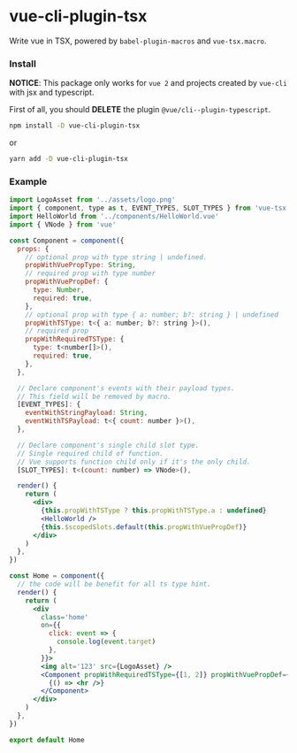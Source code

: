 # vue-cli-plugin-tsx

Write vue in TSX, powered by `babel-plugin-macros` and `vue-tsx.macro`.

### Install

**NOTICE**: This package only works for `vue 2` and projects created by `vue-cli` with jsx and typescript.

First of all, you should **DELETE** the plugin `@vue/cli--plugin-typescript`.

```bash
npm install -D vue-cli-plugin-tsx
```

or

```bash
yarn add -D vue-cli-plugin-tsx
```

### Example

```jsx
import LogoAsset from '../assets/logo.png'
import { component, type as t, EVENT_TYPES, SLOT_TYPES } from 'vue-tsx.macro'
import HelloWorld from '../components/HelloWorld.vue'
import { VNode } from 'vue'

const Component = component({
  props: {
    // optional prop with type string | undefined.
    propWithVuePropType: String,
    // required prop with type number
    propWithVuePropDef: {
      type: Number,
      required: true,
    },
    // optional prop with type { a: number; b?: string } | undefined
    propWithTSType: t<{ a: number; b?: string }>(),
    // required prop
    propWithRequiredTSType: {
      type: t<number[]>(),
      required: true,
    },
  },

  // Declare component's events with their payload types.
  // This field will be removed by macro.
  [EVENT_TYPES]: {
    eventWithStringPayload: String,
    eventWithTSPayload: t<{ count: number }>(),
  },

  // Declare component's single child slot type.
  // Single required child of function.
  // Vue supports function child only if it's the only child.
  [SLOT_TYPES]: t<(count: number) => VNode>(),

  render() {
    return (
      <div>
        {this.propWithTSType ? this.propWithTSType.a : undefined}
        <HelloWorld />
        {this.$scopedSlots.default(this.propWithVuePropDef)}
      </div>
    )
  },
})

const Home = component({
  // the code will be benefit for all ts type hint.
  render() {
    return (
      <div
        class='home'
        on={{
          click: event => {
            console.log(event.target)
          },
        }}>
        <img alt='123' src={LogoAsset} />
        <Component propWithRequiredTSType={[1, 2]} propWithVuePropDef={123}>
          {() => <hr />}
        </Component>
      </div>
    )
  },
})

export default Home
```
